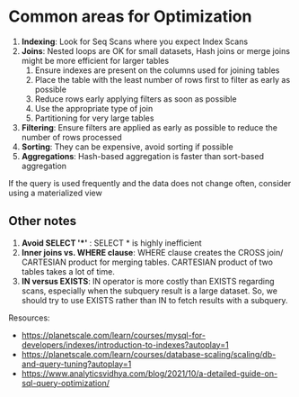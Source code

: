# Common areas for Optimization

1. **Indexing**: Look for Seq Scans where you expect Index Scans
2. **Joins**: Nested loops are OK for small datasets, Hash joins or merge joins might be more
   efficient for larger tables
    1. Ensure indexes are present on the columns used for joining tables
    2. Place the table with the least number of rows first to filter as early as possible
    3. Reduce rows early applying filters as soon as possible
    4. Use the appropriate type of join
    5. Partitioning for very large tables
3. **Filtering**:  Ensure filters are applied as early as possible to reduce the number of rows processed
4. **Sorting**: They can be expensive, avoid sorting if possible
5. **Aggregations**: Hash-based aggregation is faster than sort-based aggregation

If the query is used frequently and the data does not change often, consider using a materialized
   view

## Other notes

1. **Avoid SELECT '*'** : SELECT * is highly inefficient
2. **Inner joins vs. WHERE clause**: WHERE clause creates the CROSS join/ CARTESIAN product for merging tables. CARTESIAN product of two tables takes a lot of time.
3. **IN versus EXISTS**:
   IN operator is more costly than EXISTS regarding scans, especially when the subquery result is a large dataset. So, we should try to use EXISTS rather than IN to fetch results with a subquery.

Resources:

* https://planetscale.com/learn/courses/mysql-for-developers/indexes/introduction-to-indexes?autoplay=1
* https://planetscale.com/learn/courses/database-scaling/scaling/db-and-query-tuning?autoplay=1
* https://www.analyticsvidhya.com/blog/2021/10/a-detailed-guide-on-sql-query-optimization/